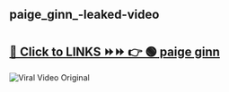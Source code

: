 
 ## paige_ginn_-leaked-video 

# <h2><a href="https://clipsfans.com/paige_ginn_&ref=git">🔗 Click to LINKS ⏩⏩ 👉 🟢 paige ginn  </a></h2>

<a href="https://clipsfans.com/paige_ginn_&ref=git" rel="nofollow" data-target="animated-image.originalLink"><img src="https://i.ibb.co.com/xMMVF88/686577567.gif" alt="Viral Video Original" style="max-width: 100%; display: inline-block;" data-target="animated-image.originalImage"></a>
